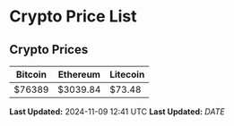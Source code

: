 # Crypto Price List

## Crypto Prices
| Bitcoin | Ethereum | Litecoin |
| ------- | -------- | -------- |
| $76389 | $3039.84 | $73.48 |
**Last Updated:** 2024-11-09 12:41 UTC
**Last Updated:** $DATE$

